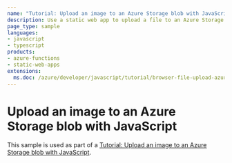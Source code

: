 ```yaml
---
name: "Tutorial: Upload an image to an Azure Storage blob with JavaScript"
description: Use a static web app to upload a file to an Azure Storage blob.
page_type: sample
languages:
- javascript
- typescript
products:
- azure-functions
- static-web-apps
extensions:
  ms.doc: /azure/developer/javascript/tutorial/browser-file-upload-azure-storage-blob
---
```

# Upload an image to an Azure Storage blob with JavaScript

This sample is used as part of a [Tutorial: Upload an image to an Azure Storage blob with JavaScript](https://learn.microsoft.com/en-us/azure/developer/javascript/tutorial/browser-file-upload-azure-storage-blob?tabs=github-codespaces).
